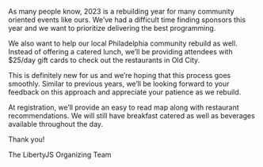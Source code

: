 As many people know, 2023 is a rebuilding year for many community oriented events like ours. We’ve had a difficult time finding sponsors this year and we want to prioritize delivering the best programming.

We also want to help our local Philadelphia community rebuild as well. Instead of offering a catered lunch, we’ll be providing attendees with $25/day gift cards to check out the restaurants in Old City.

This is definitely new for us and we’re hoping that this process goes smoothly. Similar to previous years, we’ll be looking forward to your feedback on this approach and appreciate your patience as we rebuild.

At registration, we’ll provide an easy to read map along with restaurant recommendations. We will still have breakfast catered as well as beverages available throughout the day.

Thank you!

The LibertyJS Organizing Team
